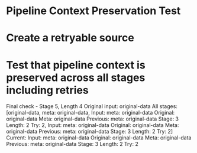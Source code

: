 # Pipeline Context Preservation Test

# Create a retryable source

# Test that pipeline context is preserved across all stages including retries

Final check - Stage 5, Length 4
Original input: original-data
All stages: [original-data, meta: original-data, Input: meta: original-data
Original: original-data
Meta: original-data
Previous: meta: original-data
Stage: 3
Length: 2
Try: 2, Input: meta: original-data
Original: original-data
Meta: original-data
Previous: meta: original-data
Stage: 3
Length: 2
Try: 2]
Current: Input: meta: original-data
Original: original-data
Meta: original-data
Previous: meta: original-data
Stage: 3
Length: 2
Try: 2